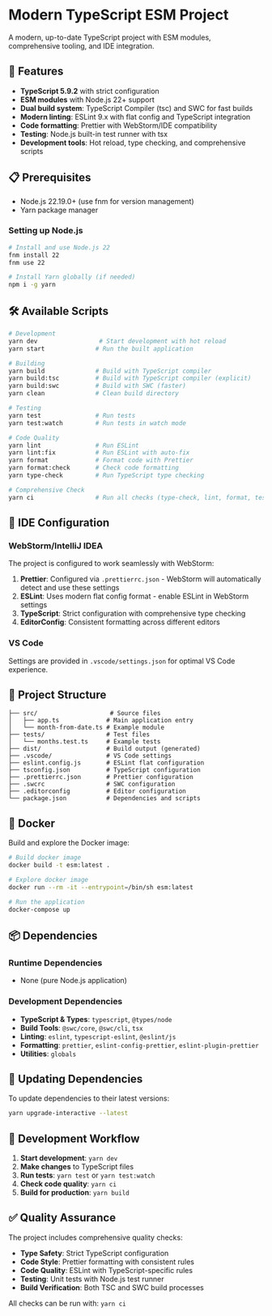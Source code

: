 # Modern TypeScript ESM Project

A modern, up-to-date TypeScript project with ESM modules, comprehensive tooling, and IDE integration.

## 🚀 Features

- **TypeScript 5.9.2** with strict configuration
- **ESM modules** with Node.js 22+ support
- **Dual build system**: TypeScript Compiler (tsc) and SWC for fast builds
- **Modern linting**: ESLint 9.x with flat config and TypeScript integration
- **Code formatting**: Prettier with WebStorm/IDE compatibility
- **Testing**: Node.js built-in test runner with tsx
- **Development tools**: Hot reload, type checking, and comprehensive scripts

## 📋 Prerequisites

- Node.js 22.19.0+ (use fnm for version management)
- Yarn package manager

### Setting up Node.js

```bash
# Install and use Node.js 22
fnm install 22
fnm use 22

# Install Yarn globally (if needed)
npm i -g yarn
```

## 🛠️ Available Scripts

```bash
# Development
yarn dev                 # Start development with hot reload
yarn start              # Run the built application

# Building
yarn build              # Build with TypeScript compiler
yarn build:tsc          # Build with TypeScript compiler (explicit)
yarn build:swc          # Build with SWC (faster)
yarn clean              # Clean build directory

# Testing
yarn test               # Run tests
yarn test:watch         # Run tests in watch mode

# Code Quality
yarn lint               # Run ESLint
yarn lint:fix           # Run ESLint with auto-fix
yarn format             # Format code with Prettier
yarn format:check       # Check code formatting
yarn type-check         # Run TypeScript type checking

# Comprehensive Check
yarn ci                 # Run all checks (type-check, lint, format, test, build)
```

## 🔧 IDE Configuration

### WebStorm/IntelliJ IDEA

The project is configured to work seamlessly with WebStorm:

1. **Prettier**: Configured via `.prettierrc.json` - WebStorm will automatically detect and use these settings
2. **ESLint**: Uses modern flat config format - enable ESLint in WebStorm settings
3. **TypeScript**: Strict configuration with comprehensive type checking
4. **EditorConfig**: Consistent formatting across different editors

### VS Code

Settings are provided in `.vscode/settings.json` for optimal VS Code experience.

## 📁 Project Structure

```
├── src/                    # Source files
│   ├── app.ts             # Main application entry
│   └── month-from-date.ts # Example module
├── tests/                 # Test files
│   └── months.test.ts     # Example tests
├── dist/                  # Build output (generated)
├── .vscode/               # VS Code settings
├── eslint.config.js       # ESLint flat configuration
├── tsconfig.json          # TypeScript configuration
├── .prettierrc.json       # Prettier configuration
├── .swcrc                 # SWC configuration
├── .editorconfig          # Editor configuration
└── package.json           # Dependencies and scripts
```

## 🐳 Docker

Build and explore the Docker image:

```bash
# Build docker image
docker build -t esm:latest .

# Explore docker image
docker run --rm -it --entrypoint=/bin/sh esm:latest

# Run the application
docker-compose up
```

## 📦 Dependencies

### Runtime Dependencies
- None (pure Node.js application)

### Development Dependencies
- **TypeScript & Types**: `typescript`, `@types/node`
- **Build Tools**: `@swc/core`, `@swc/cli`, `tsx`
- **Linting**: `eslint`, `typescript-eslint`, `@eslint/js`
- **Formatting**: `prettier`, `eslint-config-prettier`, `eslint-plugin-prettier`
- **Utilities**: `globals`

## 🔄 Updating Dependencies

To update dependencies to their latest versions:

```bash
yarn upgrade-interactive --latest
```

## 🎯 Development Workflow

1. **Start development**: `yarn dev`
2. **Make changes** to TypeScript files
3. **Run tests**: `yarn test` or `yarn test:watch`
4. **Check code quality**: `yarn ci`
5. **Build for production**: `yarn build`

## ✅ Quality Assurance

The project includes comprehensive quality checks:

- **Type Safety**: Strict TypeScript configuration
- **Code Style**: Prettier formatting with consistent rules
- **Code Quality**: ESLint with TypeScript-specific rules
- **Testing**: Unit tests with Node.js test runner
- **Build Verification**: Both TSC and SWC build processes

All checks can be run with: `yarn ci`
